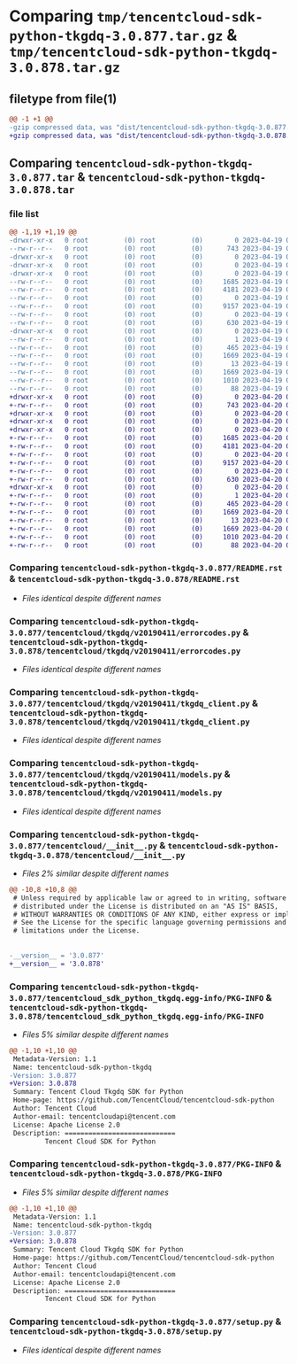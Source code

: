 # Comparing `tmp/tencentcloud-sdk-python-tkgdq-3.0.877.tar.gz` & `tmp/tencentcloud-sdk-python-tkgdq-3.0.878.tar.gz`

## filetype from file(1)

```diff
@@ -1 +1 @@
-gzip compressed data, was "dist/tencentcloud-sdk-python-tkgdq-3.0.877.tar", last modified: Wed Apr 19 09:39:35 2023, max compression
+gzip compressed data, was "dist/tencentcloud-sdk-python-tkgdq-3.0.878.tar", last modified: Thu Apr 20 00:54:01 2023, max compression
```

## Comparing `tencentcloud-sdk-python-tkgdq-3.0.877.tar` & `tencentcloud-sdk-python-tkgdq-3.0.878.tar`

### file list

```diff
@@ -1,19 +1,19 @@
-drwxr-xr-x   0 root         (0) root         (0)        0 2023-04-19 09:39:35.000000 tencentcloud-sdk-python-tkgdq-3.0.877/
--rw-r--r--   0 root         (0) root         (0)      743 2023-04-19 09:39:35.000000 tencentcloud-sdk-python-tkgdq-3.0.877/README.rst
-drwxr-xr-x   0 root         (0) root         (0)        0 2023-04-19 09:39:35.000000 tencentcloud-sdk-python-tkgdq-3.0.877/tencentcloud/
-drwxr-xr-x   0 root         (0) root         (0)        0 2023-04-19 09:39:35.000000 tencentcloud-sdk-python-tkgdq-3.0.877/tencentcloud/tkgdq/
-drwxr-xr-x   0 root         (0) root         (0)        0 2023-04-19 09:39:35.000000 tencentcloud-sdk-python-tkgdq-3.0.877/tencentcloud/tkgdq/v20190411/
--rw-r--r--   0 root         (0) root         (0)     1685 2023-04-19 09:39:35.000000 tencentcloud-sdk-python-tkgdq-3.0.877/tencentcloud/tkgdq/v20190411/errorcodes.py
--rw-r--r--   0 root         (0) root         (0)     4181 2023-04-19 09:39:35.000000 tencentcloud-sdk-python-tkgdq-3.0.877/tencentcloud/tkgdq/v20190411/tkgdq_client.py
--rw-r--r--   0 root         (0) root         (0)        0 2023-04-19 09:39:35.000000 tencentcloud-sdk-python-tkgdq-3.0.877/tencentcloud/tkgdq/v20190411/__init__.py
--rw-r--r--   0 root         (0) root         (0)     9157 2023-04-19 09:39:35.000000 tencentcloud-sdk-python-tkgdq-3.0.877/tencentcloud/tkgdq/v20190411/models.py
--rw-r--r--   0 root         (0) root         (0)        0 2023-04-19 09:39:35.000000 tencentcloud-sdk-python-tkgdq-3.0.877/tencentcloud/tkgdq/__init__.py
--rw-r--r--   0 root         (0) root         (0)      630 2023-04-19 09:39:35.000000 tencentcloud-sdk-python-tkgdq-3.0.877/tencentcloud/__init__.py
-drwxr-xr-x   0 root         (0) root         (0)        0 2023-04-19 09:39:35.000000 tencentcloud-sdk-python-tkgdq-3.0.877/tencentcloud_sdk_python_tkgdq.egg-info/
--rw-r--r--   0 root         (0) root         (0)        1 2023-04-19 09:39:35.000000 tencentcloud-sdk-python-tkgdq-3.0.877/tencentcloud_sdk_python_tkgdq.egg-info/dependency_links.txt
--rw-r--r--   0 root         (0) root         (0)      465 2023-04-19 09:39:35.000000 tencentcloud-sdk-python-tkgdq-3.0.877/tencentcloud_sdk_python_tkgdq.egg-info/SOURCES.txt
--rw-r--r--   0 root         (0) root         (0)     1669 2023-04-19 09:39:35.000000 tencentcloud-sdk-python-tkgdq-3.0.877/tencentcloud_sdk_python_tkgdq.egg-info/PKG-INFO
--rw-r--r--   0 root         (0) root         (0)       13 2023-04-19 09:39:35.000000 tencentcloud-sdk-python-tkgdq-3.0.877/tencentcloud_sdk_python_tkgdq.egg-info/top_level.txt
--rw-r--r--   0 root         (0) root         (0)     1669 2023-04-19 09:39:35.000000 tencentcloud-sdk-python-tkgdq-3.0.877/PKG-INFO
--rw-r--r--   0 root         (0) root         (0)     1010 2023-04-19 09:39:35.000000 tencentcloud-sdk-python-tkgdq-3.0.877/setup.py
--rw-r--r--   0 root         (0) root         (0)       88 2023-04-19 09:39:35.000000 tencentcloud-sdk-python-tkgdq-3.0.877/setup.cfg
+drwxr-xr-x   0 root         (0) root         (0)        0 2023-04-20 00:54:01.000000 tencentcloud-sdk-python-tkgdq-3.0.878/
+-rw-r--r--   0 root         (0) root         (0)      743 2023-04-20 00:54:01.000000 tencentcloud-sdk-python-tkgdq-3.0.878/README.rst
+drwxr-xr-x   0 root         (0) root         (0)        0 2023-04-20 00:54:01.000000 tencentcloud-sdk-python-tkgdq-3.0.878/tencentcloud/
+drwxr-xr-x   0 root         (0) root         (0)        0 2023-04-20 00:54:01.000000 tencentcloud-sdk-python-tkgdq-3.0.878/tencentcloud/tkgdq/
+drwxr-xr-x   0 root         (0) root         (0)        0 2023-04-20 00:54:01.000000 tencentcloud-sdk-python-tkgdq-3.0.878/tencentcloud/tkgdq/v20190411/
+-rw-r--r--   0 root         (0) root         (0)     1685 2023-04-20 00:54:01.000000 tencentcloud-sdk-python-tkgdq-3.0.878/tencentcloud/tkgdq/v20190411/errorcodes.py
+-rw-r--r--   0 root         (0) root         (0)     4181 2023-04-20 00:54:01.000000 tencentcloud-sdk-python-tkgdq-3.0.878/tencentcloud/tkgdq/v20190411/tkgdq_client.py
+-rw-r--r--   0 root         (0) root         (0)        0 2023-04-20 00:54:01.000000 tencentcloud-sdk-python-tkgdq-3.0.878/tencentcloud/tkgdq/v20190411/__init__.py
+-rw-r--r--   0 root         (0) root         (0)     9157 2023-04-20 00:54:01.000000 tencentcloud-sdk-python-tkgdq-3.0.878/tencentcloud/tkgdq/v20190411/models.py
+-rw-r--r--   0 root         (0) root         (0)        0 2023-04-20 00:54:01.000000 tencentcloud-sdk-python-tkgdq-3.0.878/tencentcloud/tkgdq/__init__.py
+-rw-r--r--   0 root         (0) root         (0)      630 2023-04-20 00:54:01.000000 tencentcloud-sdk-python-tkgdq-3.0.878/tencentcloud/__init__.py
+drwxr-xr-x   0 root         (0) root         (0)        0 2023-04-20 00:54:01.000000 tencentcloud-sdk-python-tkgdq-3.0.878/tencentcloud_sdk_python_tkgdq.egg-info/
+-rw-r--r--   0 root         (0) root         (0)        1 2023-04-20 00:54:01.000000 tencentcloud-sdk-python-tkgdq-3.0.878/tencentcloud_sdk_python_tkgdq.egg-info/dependency_links.txt
+-rw-r--r--   0 root         (0) root         (0)      465 2023-04-20 00:54:01.000000 tencentcloud-sdk-python-tkgdq-3.0.878/tencentcloud_sdk_python_tkgdq.egg-info/SOURCES.txt
+-rw-r--r--   0 root         (0) root         (0)     1669 2023-04-20 00:54:01.000000 tencentcloud-sdk-python-tkgdq-3.0.878/tencentcloud_sdk_python_tkgdq.egg-info/PKG-INFO
+-rw-r--r--   0 root         (0) root         (0)       13 2023-04-20 00:54:01.000000 tencentcloud-sdk-python-tkgdq-3.0.878/tencentcloud_sdk_python_tkgdq.egg-info/top_level.txt
+-rw-r--r--   0 root         (0) root         (0)     1669 2023-04-20 00:54:01.000000 tencentcloud-sdk-python-tkgdq-3.0.878/PKG-INFO
+-rw-r--r--   0 root         (0) root         (0)     1010 2023-04-20 00:54:01.000000 tencentcloud-sdk-python-tkgdq-3.0.878/setup.py
+-rw-r--r--   0 root         (0) root         (0)       88 2023-04-20 00:54:01.000000 tencentcloud-sdk-python-tkgdq-3.0.878/setup.cfg
```

### Comparing `tencentcloud-sdk-python-tkgdq-3.0.877/README.rst` & `tencentcloud-sdk-python-tkgdq-3.0.878/README.rst`

 * *Files identical despite different names*

### Comparing `tencentcloud-sdk-python-tkgdq-3.0.877/tencentcloud/tkgdq/v20190411/errorcodes.py` & `tencentcloud-sdk-python-tkgdq-3.0.878/tencentcloud/tkgdq/v20190411/errorcodes.py`

 * *Files identical despite different names*

### Comparing `tencentcloud-sdk-python-tkgdq-3.0.877/tencentcloud/tkgdq/v20190411/tkgdq_client.py` & `tencentcloud-sdk-python-tkgdq-3.0.878/tencentcloud/tkgdq/v20190411/tkgdq_client.py`

 * *Files identical despite different names*

### Comparing `tencentcloud-sdk-python-tkgdq-3.0.877/tencentcloud/tkgdq/v20190411/models.py` & `tencentcloud-sdk-python-tkgdq-3.0.878/tencentcloud/tkgdq/v20190411/models.py`

 * *Files identical despite different names*

### Comparing `tencentcloud-sdk-python-tkgdq-3.0.877/tencentcloud/__init__.py` & `tencentcloud-sdk-python-tkgdq-3.0.878/tencentcloud/__init__.py`

 * *Files 2% similar despite different names*

```diff
@@ -10,8 +10,8 @@
 # Unless required by applicable law or agreed to in writing, software
 # distributed under the License is distributed on an "AS IS" BASIS,
 # WITHOUT WARRANTIES OR CONDITIONS OF ANY KIND, either express or implied.
 # See the License for the specific language governing permissions and
 # limitations under the License.
 
 
-__version__ = '3.0.877'
+__version__ = '3.0.878'
```

### Comparing `tencentcloud-sdk-python-tkgdq-3.0.877/tencentcloud_sdk_python_tkgdq.egg-info/PKG-INFO` & `tencentcloud-sdk-python-tkgdq-3.0.878/tencentcloud_sdk_python_tkgdq.egg-info/PKG-INFO`

 * *Files 5% similar despite different names*

```diff
@@ -1,10 +1,10 @@
 Metadata-Version: 1.1
 Name: tencentcloud-sdk-python-tkgdq
-Version: 3.0.877
+Version: 3.0.878
 Summary: Tencent Cloud Tkgdq SDK for Python
 Home-page: https://github.com/TencentCloud/tencentcloud-sdk-python
 Author: Tencent Cloud
 Author-email: tencentcloudapi@tencent.com
 License: Apache License 2.0
 Description: ============================
         Tencent Cloud SDK for Python
```

### Comparing `tencentcloud-sdk-python-tkgdq-3.0.877/PKG-INFO` & `tencentcloud-sdk-python-tkgdq-3.0.878/PKG-INFO`

 * *Files 5% similar despite different names*

```diff
@@ -1,10 +1,10 @@
 Metadata-Version: 1.1
 Name: tencentcloud-sdk-python-tkgdq
-Version: 3.0.877
+Version: 3.0.878
 Summary: Tencent Cloud Tkgdq SDK for Python
 Home-page: https://github.com/TencentCloud/tencentcloud-sdk-python
 Author: Tencent Cloud
 Author-email: tencentcloudapi@tencent.com
 License: Apache License 2.0
 Description: ============================
         Tencent Cloud SDK for Python
```

### Comparing `tencentcloud-sdk-python-tkgdq-3.0.877/setup.py` & `tencentcloud-sdk-python-tkgdq-3.0.878/setup.py`

 * *Files identical despite different names*

